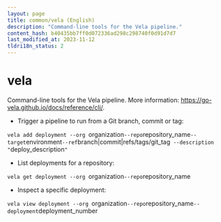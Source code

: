 ```yaml
---
layout: page
title: common/vela (English)
description: "Command-line tools for the Vela pipeline."
content_hash: b40435bb7ff0d072336ad298c298740f0d91d7d7
last_modified_at: 2023-11-12
tldri18n_status: 2
---
```

# vela

Command-line tools for the Vela pipeline.
More information: <https://go-vela.github.io/docs/reference/cli/>.

- Trigger a pipeline to run from a Git branch, commit or tag:

`vela add deployment --org `<span class="tldr-var badge badge-pill bg-dark-lm bg-white-dm text-white-lm text-dark-dm font-weight-bold">organization</span>` --repo `<span class="tldr-var badge badge-pill bg-dark-lm bg-white-dm text-white-lm text-dark-dm font-weight-bold">repository_name</span>` --target `<span class="tldr-var badge badge-pill bg-dark-lm bg-white-dm text-white-lm text-dark-dm font-weight-bold">environment</span>` --ref `<span class="tldr-var badge badge-pill bg-dark-lm bg-white-dm text-white-lm text-dark-dm font-weight-bold">branch|commit|refs/tags/git_tag</span>` --description "`<span class="tldr-var badge badge-pill bg-dark-lm bg-white-dm text-white-lm text-dark-dm font-weight-bold">deploy_description</span>`"`

- List deployments for a repository:

`vela get deployment --org `<span class="tldr-var badge badge-pill bg-dark-lm bg-white-dm text-white-lm text-dark-dm font-weight-bold">organization</span>` --repo `<span class="tldr-var badge badge-pill bg-dark-lm bg-white-dm text-white-lm text-dark-dm font-weight-bold">repository_name</span>

- Inspect a specific deployment:

`vela view deployment --org `<span class="tldr-var badge badge-pill bg-dark-lm bg-white-dm text-white-lm text-dark-dm font-weight-bold">organization</span>` --repo `<span class="tldr-var badge badge-pill bg-dark-lm bg-white-dm text-white-lm text-dark-dm font-weight-bold">repository_name</span>` --deployment `<span class="tldr-var badge badge-pill bg-dark-lm bg-white-dm text-white-lm text-dark-dm font-weight-bold">deployment_number</span>
